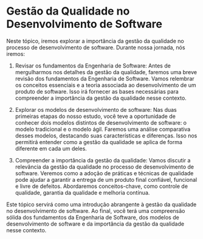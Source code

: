 # Gestão da Qualidade no Desenvolvimento de Software

Neste tópico, iremos explorar a importância da gestão da qualidade no processo de desenvolvimento de software. Durante nossa jornada, nós iremos:

1. Revisar os fundamentos da Engenharia de Software: Antes de mergulharmos nos detalhes da gestão da qualidade, faremos uma breve revisão dos fundamentos da Engenharia de Software. Vamos relembrar os conceitos essenciais e a teoria associada ao desenvolvimento de um produto de software. Isso irá fornecer as bases necessárias para compreender a importância da gestão da qualidade nesse contexto.

2. Explorar os modelos de desenvolvimento de software: Nas duas primeiras etapas do nosso estudo, você teve a oportunidade de conhecer dois modelos distintos de desenvolvimento de software: o modelo tradicional e o modelo ágil. Faremos uma análise comparativa desses modelos, destacando suas características e diferenças. Isso nos permitirá entender como a gestão da qualidade se aplica de forma diferente em cada um deles.

3. Compreender a importância da gestão da qualidade: Vamos discutir a relevância da gestão da qualidade no processo de desenvolvimento de software. Veremos como a adoção de práticas e técnicas de qualidade pode ajudar a garantir a entrega de um produto final confiável, funcional e livre de defeitos. Abordaremos conceitos-chave, como controle de qualidade, garantia da qualidade e melhoria contínua.

Este tópico servirá como uma introdução abrangente à gestão da qualidade no desenvolvimento de software. Ao final, você terá uma compreensão sólida dos fundamentos da Engenharia de Software, dos modelos de desenvolvimento de software e da importância da gestão da qualidade nesse contexto.
